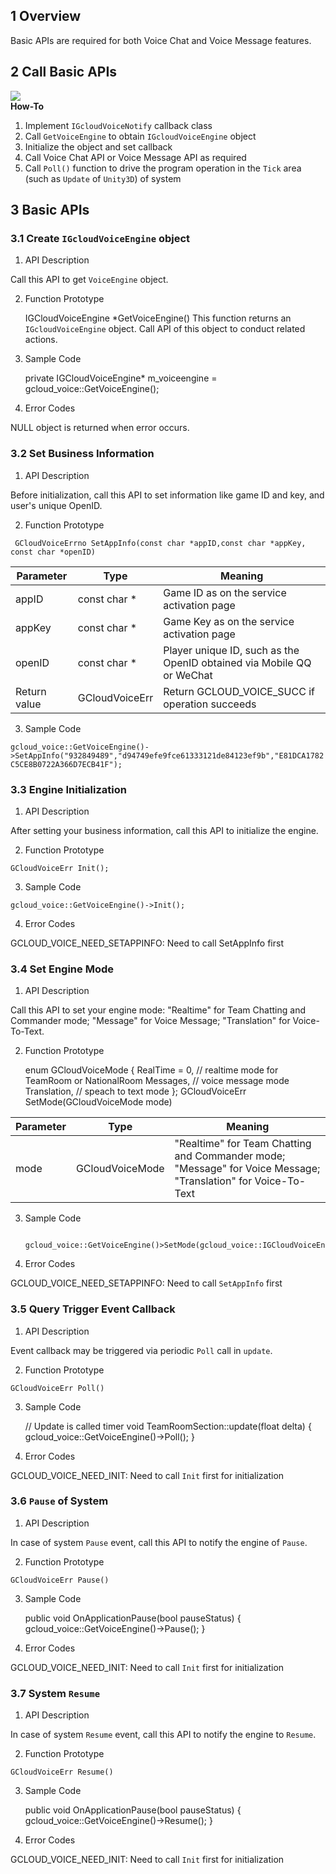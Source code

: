 ## 1 Overview
Basic APIs are required for both Voice Chat and Voice Message features.

## 2 Call Basic APIs

![](https://mc.qcloudimg.com/static/img/9732bfc1f2b2adb4995c59329a7ead52/1.png)  
**How-To**  
1. Implement `IGcloudVoiceNotify` callback class  
2. Call `GetVoiceEngine` to obtain `IGcloudVoiceEngine` object  
3. Initialize the object and set callback  
4. Call Voice Chat API or Voice Message API as required
5. Call `Poll()` function to drive the program operation in the `Tick` area (such as `Update` of `Unity3D`) of system 



## 3 Basic APIs

### 3.1 Create `IGcloudVoiceEngine` object
1. API Description

Call this API to get `VoiceEngine` object.

2. Function Prototype

    IGCloudVoiceEngine *GetVoiceEngine()
    This function returns an `IGcloudVoiceEngine` object. Call API of this object to conduct related actions.

3. Sample Code

      private IGCloudVoiceEngine* m_voiceengine = gcloud_voice::GetVoiceEngine(); 

4. Error Codes

NULL object is returned when error occurs.

### 3.2 Set Business Information
1. API Description

Before initialization, call this API to set information like game ID and key, and user's unique OpenID.

2. Function Prototype

  ` GCloudVoiceErrno SetAppInfo(const char *appID,const char *appKey, const char *openID)`

  |Parameter|Type|Meaning|
  |--|--|--|
  |appID|const char *| Game ID as on the service activation page|
  |appKey|const char *| Game Key as on the service activation page|
  |openID|const char *| Player unique ID, such as the OpenID obtained via Mobile QQ or WeChat|
  |Return value|GCloudVoiceErr|Return GCLOUD_VOICE_SUCC if operation succeeds|

3. Sample Code

  `gcloud_voice::GetVoiceEngine()->SetAppInfo("932849489","d94749efe9fce61333121de84123ef9b","E81DCA1782C5CE8B0722A366D7ECB41F");`
### 3.3 Engine Initialization

1. API Description

After setting your business information, call this API to initialize the engine.

2. Function Prototype  

  `GCloudVoiceErr Init();`  

3. Sample Code

  `gcloud_voice::GetVoiceEngine()->Init();`

4. Error Codes

GCLOUD_VOICE_NEED_SETAPPINFO: Need to call SetAppInfo first

### 3.4 Set Engine Mode
1. API Description

Call this API to set your engine mode: "Realtime" for Team Chatting and Commander mode; "Message" for Voice Message; "Translation" for Voice-To-Text.

2. Function Prototype

      enum GCloudVoiceMode
      {
      	RealTime = 0, // realtime mode for TeamRoom or NationalRoom
      	Messages, // voice message mode
      	Translation,  // speach to text mode
      };
      GCloudVoiceErr SetMode(GCloudVoiceMode mode)

  |Parameter|Type|Meaning|
  |--|--|--|
  |mode|GCloudVoiceMode| "Realtime" for Team Chatting and Commander mode; "Message" for Voice Message; "Translation" for Voice-To-Text
3. Sample Code

            gcloud_voice::GetVoiceEngine()>SetMode(gcloud_voice::IGCloudVoiceEngine::RealTime);
4. Error Codes

GCLOUD_VOICE_NEED_SETAPPINFO: Need to call `SetAppInfo` first

### 3.5 Query Trigger Event Callback
1. API Description  

Event callback may be triggered via periodic `Poll` call in `update`.

2. Function Prototype

  `GCloudVoiceErr Poll()`

3. Sample Code  

      // Update is called timer
      void TeamRoomSection::update(float delta)
      {
      	gcloud_voice::GetVoiceEngine()->Poll();
      }
4. Error Codes

GCLOUD_VOICE_NEED_INIT: Need to call `Init` first for initialization
### 3.6 `Pause` of System
1. API Description

In case of system `Pause` event, call this API to notify the engine of `Pause`.

2. Function Prototype

  `GCloudVoiceErr Pause()`

3. Sample Code

      public void OnApplicationPause(bool pauseStatus)
      {
      	gcloud_voice::GetVoiceEngine()->Pause();
      }
4. Error Codes

GCLOUD_VOICE_NEED_INIT: Need to call `Init` first for initialization
### 3.7 System `Resume`
1. API Description  

In case of system `Resume` event, call this API to notify the engine to `Resume`.

2. Function Prototype

  `GCloudVoiceErr Resume()`  

3. Sample Code  

      public void OnApplicationPause(bool pauseStatus)
      {
      	gcloud_voice::GetVoiceEngine()->Resume();
      }
4. Error Codes

GCLOUD_VOICE_NEED_INIT: Need to call `Init` first for initialization


